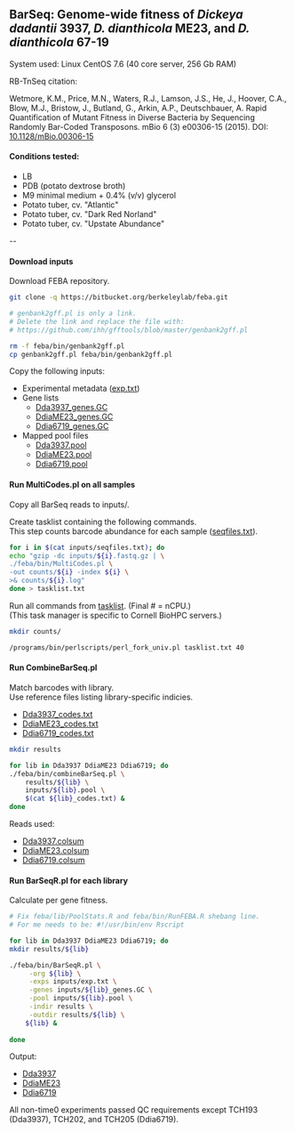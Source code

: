 ## BarSeq: Genome-wide fitness of *Dickeya dadantii* 3937, *D. dianthicola* ME23, and *D. dianthicola* 67-19

System used: Linux CentOS 7.6 (40 core server, 256 Gb RAM)

RB-TnSeq citation: 

Wetmore, K.M., Price, M.N., Waters, R.J., Lamson, J.S., He, J., Hoover, C.A., Blow, M.J., Bristow, J., Butland, G., Arkin, A.P., Deutschbauer, A. Rapid Quantification of Mutant Fitness in Diverse Bacteria by Sequencing Randomly Bar-Coded Transposons. mBio 6 (3) e00306-15 (2015). DOI: [10.1128/mBio.00306-15](http://doi.org/10.1128/mBio.00306-15)

#### Conditions tested:

- LB
- PDB (potato dextrose broth)
- M9 minimal medium + 0.4% (v/v) glycerol
- Potato tuber, cv. "Atlantic"
- Potato tuber, cv. "Dark Red Norland"
- Potato tuber, cv. "Upstate Abundance"

--

#### Download inputs

Download FEBA repository.

~~~ bash
git clone -q https://bitbucket.org/berkeleylab/feba.git

# genbank2gff.pl is only a link. 
# Delete the link and replace the file with:
# https://github.com/ihh/gfftools/blob/master/genbank2gff.pl

rm -f feba/bin/genbank2gff.pl
cp genbank2gff.pl feba/bin/genbank2gff.pl
~~~

Copy the following inputs:

- Experimental metadata ([exp.txt](barseq_inputs/exp.txt))
- Gene lists 
	- 	[Dda3937_genes.GC](barseq_inputs/Dda3937_genes.GC)
	-  [DdiaME23_genes.GC](barseq_inputs/DdiaME23_genes.GC)
	-  [Ddia6719_genes.GC](barseq_inputs/Ddia6719_genes.GC)
- Mapped pool files 
	- [Dda3937.pool](library_mapping/Dda3937.pool)
	- [DdiaME23.pool](library_mapping/DdiaME23.pool)
	- [Ddia6719.pool](library_mapping/Ddia6719.pool)

#### Run MultiCodes.pl on all samples

Copy all BarSeq reads to inputs/. 

Create tasklist containing the following commands.   
This step counts barcode abundance for each sample ([seqfiles.txt](barseq_inputs/seqfiles.txt)).

~~~ bash
for i in $(cat inputs/seqfiles.txt); do
echo "gzip -dc inputs/${i}.fastq.gz | \
./feba/bin/MultiCodes.pl \
-out counts/${i} -index ${i} \
>& counts/${i}.log"
done > tasklist.txt
~~~

Run all commands from [tasklist](barseq_inputs/tasklist.txt). (Final # = nCPU.)  
(This task manager is specific to Cornell BioHPC servers.)

~~~ bash
mkdir counts/

/programs/bin/perlscripts/perl_fork_univ.pl tasklist.txt 40
~~~

#### Run CombineBarSeq.pl

Match barcodes with library.  
Use reference files listing library-specific indicies. 

- [Dda3937_codes.txt](barseq_inputs/Dda3937_codes.txt)
- [DdiaME23_codes.txt](barseq_inputs/DdiaME23_codes.txt)
- [Ddia6719_codes.txt](barseq_inputs/Ddia6719_codes.txt)

~~~ bash
mkdir results

for lib in Dda3937 DdiaME23 Ddia6719; do
./feba/bin/combineBarSeq.pl \
    results/${lib} \
    inputs/${lib}.pool \
    $(cat ${lib}_codes.txt) &
done	
~~~

Reads used:

- [Dda3937.colsum](barseq_out/Dda3937.colsum)
- [DdiaME23.colsum](barseq_out/DdiaME23.colsum)
- [Ddia6719.colsum](barseq_out/Ddia6719.colsum)

#### Run BarSeqR.pl for each library

Calculate per gene fitness.  

~~~ bash
# Fix feba/lib/PoolStats.R and feba/bin/RunFEBA.R shebang line. 
# For me needs to be: #!/usr/bin/env Rscript

for lib in Dda3937 DdiaME23 Ddia6719; do
mkdir results/${lib}

./feba/bin/BarSeqR.pl \
     -org ${lib} \
     -exps inputs/exp.txt \
     -genes inputs/${lib}_genes.GC \
     -pool inputs/${lib}.pool \
     -indir results \
     -outdir results/${lib} \
    ${lib} &
    
done
~~~

Output:  

- [Dda3937](barseq_out/Dda3937)  
- [DdiaME23](barseq_out/DdiaME23)  
- [Ddia6719](barseq_out/Ddia6719)  

All non-time0 experiments passed QC requirements except TCH193 (Dda3937), TCH202, and TCH205 (Ddia6719).
